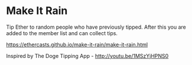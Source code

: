 Make It Rain
============

Tip Ether to random people who have previously tipped.
After this you are added to the member list and can collect tips.

https://ethercasts.github.io/make-it-rain/make-it-rain.html

Inspired by The Doge Tipping App - http://youtu.be/1MSzYjHPNS0
